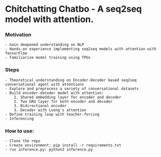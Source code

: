 # Chitchatting Chatbo - A seq2seq model with attention.

### Motivation
	- Gain deepened understanding on NLP
	- Hands-on experience implementing seq2seq models with attention with TensorFlow
	- Familiarize model training using TPUs

### Steps
	- Theoretical understanding on Encoder-Decoder based seq2seq conversational agent with attentions
	- Explore and preprocess a variety of conversational datasets
	- Build encoder-decoder model with attention:
		1. Shared embedding layer for encoder and decoder
		2. Two GRU layer for both encoder and decoder
		3. Bidirectional encoder
		3. Decoder with Luong's attention
	- Define training loop with teacher-forcing
	- Inferencing

### How to use:
	- Clone the repo
	- Create environment: pip install -r requirements.txt
	- run inference.py: python3 inference.py

